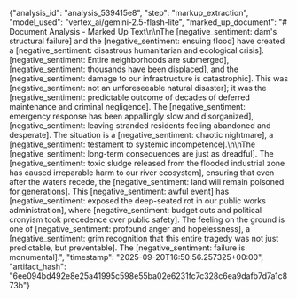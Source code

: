 {"analysis_id": "analysis_539415e8", "step": "markup_extraction", "model_used": "vertex_ai/gemini-2.5-flash-lite", "marked_up_document": "# Document Analysis - Marked Up Text\n\nThe [negative_sentiment: dam's structural failure] and the [negative_sentiment: ensuing flood] have created a [negative_sentiment: disastrous humanitarian and ecological crisis]. [negative_sentiment: Entire neighborhoods are submerged], [negative_sentiment: thousands have been displaced], and the [negative_sentiment: damage to our infrastructure is catastrophic]. This was [negative_sentiment: not an unforeseeable natural disaster]; it was the [negative_sentiment: predictable outcome of decades of deferred maintenance and criminal negligence]. The [negative_sentiment: emergency response has been appallingly slow and disorganized], [negative_sentiment: leaving stranded residents feeling abandoned and desperate]. The situation is a [negative_sentiment: chaotic nightmare], a [negative_sentiment: testament to systemic incompetence].\n\nThe [negative_sentiment: long-term consequences are just as dreadful]. The [negative_sentiment: toxic sludge released from the flooded industrial zone has caused irreparable harm to our river ecosystem], ensuring that even after the waters recede, the [negative_sentiment: land will remain poisoned for generations]. This [negative_sentiment: awful event] has [negative_sentiment: exposed the deep-seated rot in our public works administration], where [negative_sentiment: budget cuts and political cronyism took precedence over public safety]. The feeling on the ground is one of [negative_sentiment: profound anger and hopelessness], a [negative_sentiment: grim recognition that this entire tragedy was not just predictable, but preventable]. The [negative_sentiment: failure is monumental].", "timestamp": "2025-09-20T16:50:56.257325+00:00", "artifact_hash": "6ee094bd492e8e25a41995c598e55ba02e6231fc7c328c6ea9dafb7d7a1c873b"}